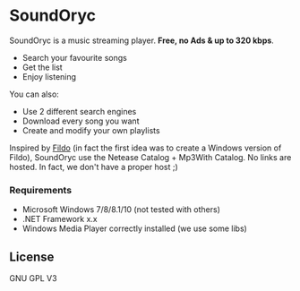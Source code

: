# SoundOryc

SoundOryc is a music streaming player. **Free, no Ads & up to 320 kbps**.

  - Search your favourite songs
  - Get the list
  - Enjoy listening

You can also:
  - Use 2 different search engines
  - Download every song you want
  - Create and modify your own playlists

Inspired by [Fildo] (in fact the first idea was to create a Windows version of Fildo), SoundOryc use the Netease Catalog + Mp3With Catalog. No links are hosted. In fact, we don't have a proper host ;)

### Requirements
 - Microsoft Windows 7/8/8.1/10 (not tested with others)
 - .NET Framework x.x
 - Windows Media Player correctly installed (we use some libs)



License
----

GNU GPL V3



[//]: # (These are reference links used in the body of this note and get stripped out when the markdown processor does its job. There is no need to format nicely because it shouldn't be seen. Thanks SO - http://stackoverflow.com/questions/4823468/store-comments-in-markdown-syntax)


 
   [Fildo]: <http://fildo.net>
